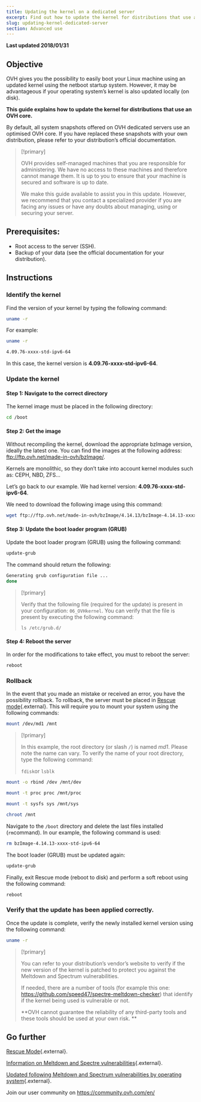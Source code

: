 ```yaml
---
title: Updating the kernel on a dedicated server
excerpt: Find out how to update the kernel for distributions that use an OVH core
slug: updating-kernel-dedicated-server
section: Advanced use
---
```


**Last updated 2018/01/31**

## Objective

OVH gives you the possibility to easily boot your Linux machine using an updated kernel using the netboot startup system. However, it may be advantageous if your operating system’s kernel is also updated locally (on disk).

**This guide explains how to update the kernel for distributions that use an OVH core.**

By default, all system snapshots offered on OVH dedicated servers use an optimised OVH core. If you have replaced these snapshots with your own distribution, please refer to your distribution’s official documentation.

> [!primary]
>
> OVH provides self-managed machines that you are responsible for administering.  We have no access to these machines and therefore cannot manage them. It is up to you to ensure that your machine is secured and software is up to date.
>
> We make this guide available to assist you in this update. However, we recommend that you contact a specialized provider if you are facing any issues or have any doubts about managing, using or securing your server.
>

## Prerequisites:

- Root access to the server (SSH).
- Backup of your data (see the official documentation for your distribution).

## Instructions

### Identify the kernel

Find the version of your kernel by typing the following command:

```sh
uname -r
```

For example:

```sh
uname -r

4.09.76-xxxx-std-ipv6-64
```

In this case, the kernel version is  **4.09.76-xxxx-std-ipv6-64**.

### Update the kernel

#### Step 1: Navigate to the correct directory

The kernel image must be placed in the following directory:

```sh
cd /boot
```

#### Step 2: Get the image

Without recompiling the kernel, download the appropriate bzImage version, ideally the latest one. You can find the images at the following address: <ftp://ftp.ovh.net/made-in-ovh/bzImage/>. 

Kernels are monolithic, so they don’t take into account kernel modules such as: CEPH, NBD, ZFS...

Let’s go back to our example. We had kernel version: **4.09.76-xxxx-std-ipv6-64**.

We need to download the following image using this command:

```sh
wget ftp://ftp.ovh.net/made-in-ovh/bzImage/4.14.13/bzImage-4.14.13-xxxx-std-ipv6-64
```

#### Step 3: Update the boot loader program (GRUB)

Update the boot loader program (GRUB) using the following command:

```sh
update-grub
```

The command should return the following:

```sh
Generating grub configuration file ...
done
```

> [!primary]
>
> Verify that the following file (required for the update) is present in your configuration: `06_OVHkernel`. You can verify that the file is present by executing the following command:
>
> `ls /etc/grub.d/`
>

#### Step 4: Reboot the server

In order for the modifications to take effect, you must to reboot the server:

```sh
reboot
```

### Rollback

In the event that you made an mistake or received an error, you have the possibility rollback. To rollback, the server must be placed in [Rescue mode](https://docs.ovh.com/gb/en/dedicated/rescue_mode/){.external}. This will require you to mount your system using the following commands:

```sh
mount /dev/md1 /mnt
```

> [!primary]
>
> In this example, the root directory (or slash `/`) is named *md1*. Please note the name can vary. To verify the name of your root directory, type the following command:
>
> `fdisk`or `lsblk`
>

```sh
mount -o rbind /dev /mnt/dev
```

```sh
mount -t proc proc /mnt/proc
```

```sh
mount -t sysfs sys /mnt/sys
```

```sh
chroot /mnt
```

Navigate to the `/boot` directory and delete the last files installed (`rm`command). In our example, the following command is used:

```sh
rm bzImage-4.14.13-xxxx-std-ipv6-64
```

The boot loader (GRUB) must be updated again:

```sh
update-grub
```

Finally, exit Rescue mode (reboot to disk) and perform a soft reboot using the following command:

```sh
reboot
```

### Verify that the update has been applied correctly.

Once the update is complete, verify the newly installed kernel version using the following command:

```sh
uname -r
```

> [!primary]
>
> You can refer to your distribution’s vendor’s website to verify if the new version of the kernel is patched to protect you against the Meltdown and Spectrum vulnerabilities.
>
> If needed, there are a number of tools (for example this one: <https://github.com/speed47/spectre-meltdown-checker>) that identify if the kernel being used is vulnerable or not.
>
> **OVH cannot guarantee the reliability of any third-party tools and these tools should be used at your own risk. **
>

## Go further

[Rescue Mode](https://docs.ovh.com/gb/en/dedicated/rescue_mode/){.external}.

[Information on Meltdown and Spectre  vulnerabilities](https://docs.ovh.com/fr/dedicated/information-about-meltdown-spectre-vulnerability-fixes/){.external}.

[Updated following Meltdown and Spectrum vulnerabilities by operating system](https://docs.ovh.com/fr/dedicated/meltdown-spectre-kernel-update-per-operating-system/){.external}.

Join our user community on  <https://community.ovh.com/en/>